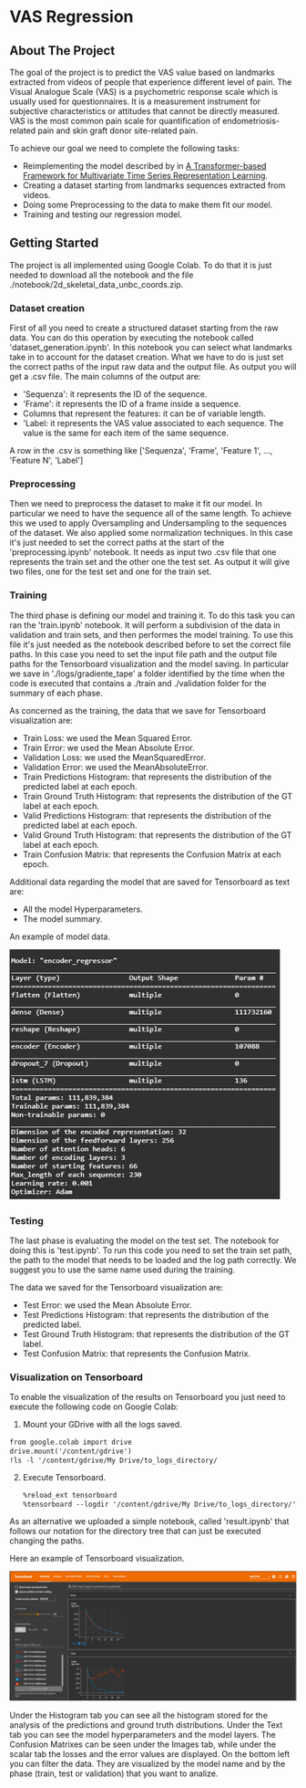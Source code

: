 # VAS Regression

<!-- ABOUT THE PROJECT -->
## About The Project

The goal of the project is to predict the VAS value based on landmarks extracted from videos of people that experience different level of pain.
The Visual Analogue Scale (VAS) is a psychometric response scale which is usually used for questionnaires. It is a measurement instrument for subjective characteristics or attitudes that cannot be directly measured.
VAS is the most common pain scale for quantification of endometriosis-related pain and skin graft donor site-related pain.

To achieve our goal we need to complete the following tasks:
* Reimplementing the model described by in [A Transformer-based Framework for Multivariate Time Series Representation Learning](https://arxiv.org/abs/2010.02803).
* Creating a dataset starting from landmarks sequences extracted from videos.
* Doing some Preprocessing to the data to make them fit our model.
* Training and testing our regression model.


<!-- GETTING STARTED -->
## Getting Started

The project is all implemented using Google Colab. 
To do that it is just needed to download all the notebook and the file  ./notebook/2d_skeletal_data_unbc_coords.zip.

### Dataset creation

First of all you need to create a structured dataset starting from the raw data. 
You can do this operation by executing the notebook called 'dataset_generation.ipynb'.
In this notebook you can select what landmarks take in to account for the dataset creation.
What we have to do is just set the correct paths of the input raw data and the output file.
As output you will get a .csv file.
The main columns of the output are:
* 'Sequenza': it represents the ID of the sequence.
* 'Frame': it represents the ID of a frame inside a sequence.
* Columns that represent the features: it can be of variable length.
* 'Label: it represents the VAS value associated to each sequence. The value is the same for each item of the same sequence.

A row in the .csv is something like ['Sequenza', 'Frame', 'Feature 1', ..., 'Feature N', 'Label']

### Preprocessing

Then we need to preprocess the dataset to make it fit our model. 
In particular we need to have the sequence all of the same length. To achieve this we used to apply Oversampling and Undersampling to the sequences of the dataset. We also applied some normalization techniques.
In this case it's just needed to set the correct paths at the start of the 'preprocessing.ipynb' notebook.
It needs as input two .csv file that one represents the train set and the other one the test set.
As output it will give two files, one for the test set and one for the train set.

### Training

The third phase is defining our model and training it.
To do this task you can ran the 'train.ipynb' notebook. 
It will perform a subdivision of the data in validation and train sets, and then performes the model training. To use this file it's just needed as the notebook described before to set the correct file paths. In this case you need to set the input file path and the output file paths for the Tensorboard visualization and the model saving.
In particular we save in './logs/gradiente_tape' a folder identified by the time when the code is executed that contains a ./train and ./validation folder for the summary of each phase.

As concerned as the training, the data that we save for Tensorboard visualization are:
* Train Loss: we used the Mean Squared Error.
* Train Error: we used the Mean Absolute Error.
* Validation Loss: we used the MeanSquaredError.
* Validation Error: we used the MeanAbsoluteError.
* Train Predictions Histogram: that represents the distribution of the predicted label at each epoch.
* Train Ground Truth Histogram: that represents the distribution of the GT label at each epoch.
* Valid Predictions Histogram: that represents the distribution of the predicted label at each epoch.
* Valid Ground Truth Histogram: that represents the distribution of the GT label at each epoch.
* Train Confusion Matrix: that represents the Confusion Matrix at each epoch.

Additional data regarding the model that are saved for Tensorboard as text are:
* All the model Hyperparameters.
* The model summary.

An example of model data.


![Model Summary][model-summary]


### Testing

The last phase is evaluating the model on the test set. The notebook for doing this is 'test.ipynb'.
To run this code you need to set the train set path, the path to the model that needs to be loaded and the log path correctly. We suggest you to use the same name used during the training.

The data we saved for the Tensorboard visualization are:
* Test Error: we used the Mean Absolute Error.
* Test Predictions Histogram: that represents the distribution of the predicted label.
* Test Ground Truth Histogram: that represents the distribution of the GT label.
* Test Confusion Matrix: that represents the Confusion Matrix.

### Visualization on Tensorboard

To enable the visualization of the results on Tensorboard you just need to execute the following code on Google Colab:

1. Mount your GDrive with all the logs saved.
  ```
  from google.colab import drive
  drive.mount('/content/gdrive')
  !ls -l '/content/gdrive/My Drive/to_logs_directory/
  ```
2. Execute Tensorboard.
   ```
   %reload_ext tensorboard
   %tensorboard --logdir '/content/gdrive/My Drive/to_logs_directory/'
   ```
   
As an alternative we uploaded a simple notebook, called 'result.ipynb' that follows our notation for the directory tree that can just be executed changing the paths.

Here an example of Tensorboard visualization.

![Tensorboard Example][tensorboard-example]




<!-- MARKDOWN LINKS & IMAGES -->
[model-summary]: images/model_summary.jpg
[tensorboard-example]: images/tensorboard_sample.png


Under the Histogram tab you can see all the histogram stored for the analysis of the predictions and ground truth distributions.
Under the Text tab you can see the model hyperparameters and the model layers.
The Confusion Matrixes can be seen under the Images tab, while under the scalar tab the losses and the error values are displayed.
On the bottom left you can filter the data. They are visualized by the model name and by the phase (train, test or validation) that you want to analize.
